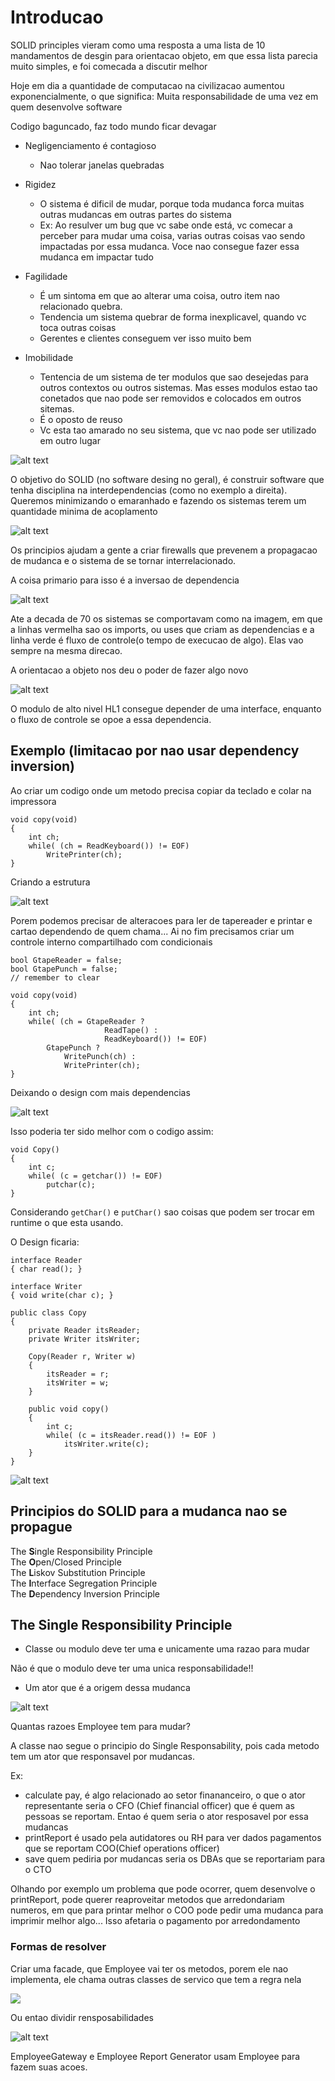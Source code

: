 # Introducao

SOLID principles vieram como uma resposta a uma lista de 10 mandamentos de desgin para orientacao objeto, em que essa lista parecia muito simples, e foi comecada a discutir melhor

Hoje em dia a quantidade de computacao na civilizacao aumentou exponencialmente, o que significa: Muita responsabilidade de uma vez em quem desenvolve software

Codigo baguncado, faz todo mundo ficar devagar

- Negligenciamento é contagioso
    - Nao tolerar janelas quebradas

- Rigidez
    - O sistema é dificil de mudar, porque toda mudanca forca muitas outras mudancas em outras partes do sistema
    - Ex: Ao resulver um bug que vc sabe onde está, vc comecar a perceber para mudar uma coisa, varias outras coisas vao sendo impactadas por essa mudanca. Voce nao consegue fazer essa mudanca em impactar tudo

- Fagilidade
    - É um sintoma em que ao alterar uma coisa, outro item nao relacionado quebra.
    - Tendencia um sistema quebrar de forma inexplicavel, quando vc toca outras coisas
    - Gerentes e clientes conseguem ver isso muito bem

- Imobilidade
    - Tentencia de um sistema de ter modulos que sao desejedas para outros contextos ou outros sistemas. Mas esses modulos estao tao conetados que nao pode ser removidos e colocados em outros sitemas.
    - É o oposto de reuso
    - Vc esta tao amarado no seu sistema, que vc nao pode ser utilizado em outro lugar


![alt text](image.png)    

O objetivo do SOLID (no software desing no geral), é construir software que tenha disciplina na interdependencias (como no exemplo a direita). Queremos minimizando o emaranhado e fazendo os sistemas terem um quantidade minima de acoplamento


![alt text](image-1.png)

Os principios ajudam a gente a criar firewalls que prevenem a propagacao de mudanca e o sistema de se tornar interrelacionado.

A coisa primario para isso é a inversao de dependencia

![alt text](image-2.png)

Ate a decada de 70 os sistemas se comportavam como na imagem, em que a linhas vermelha sao os imports, ou uses que criam as dependencias e a linha verde é fluxo de controle(o tempo de execucao de algo). Elas vao sempre na mesma direcao.

A orientacao a objeto nos deu o poder de fazer algo novo

![alt text](image-3.png)

O modulo de alto nivel HL1 consegue depender de uma interface, enquanto o fluxo de controle se opoe a essa dependencia.


## Exemplo (limitacao por nao usar dependency inversion)

Ao criar um codigo onde um metodo precisa copiar da teclado e colar na impressora

```
void copy(void)
{
    int ch;
    while( (ch = ReadKeyboard()) != EOF)
        WritePrinter(ch);
}
```
Criando a estrutura

![alt text](image-4.png)

Porem podemos precisar de alteracoes para ler de tapereader e printar e cartao dependendo de quem chama... Ai no fim precisamos criar um controle interno compartilhado com condicionais

```
bool GtapeReader = false;
bool GtapePunch = false;
// remember to clear

void copy(void)
{
    int ch;
    while( (ch = GtapeReader ? 
                     ReadTape() : 
                     ReadKeyboard()) != EOF)
        GtapePunch ? 
            WritePunch(ch) : 
            WritePrinter(ch);
}
```
Deixando o design com mais dependencias

![alt text](image-5.png)


Isso poderia ter sido melhor com o codigo assim:

```
void Copy()
{
    int c;
    while( (c = getchar()) != EOF)
        putchar(c);
}
```

Considerando `getChar()` e  `putChar()` sao coisas que podem ser trocar em runtime o que esta usando.

O Design ficaria:

```
interface Reader
{ char read(); }

interface Writer
{ void write(char c); }

public class Copy
{
    private Reader itsReader;
    private Writer itsWriter;

    Copy(Reader r, Writer w)
    {
        itsReader = r;
        itsWriter = w;
    }

    public void copy()
    {
        int c;
        while( (c = itsReader.read()) != EOF )
            itsWriter.write(c);
    }
}
```

![alt text](image-6.png)


## Principios do SOLID para a mudanca nao se propague

The **S**ingle Responsibility Principle  
The **O**pen/Closed Principle  
The **L**iskov Substitution Principle  
The **I**nterface Segregation Principle  
The **D**ependency Inversion Principle  


## The Single Responsibility Principle 

- Classe ou modulo deve ter uma e unicamente uma razao para mudar

Não é que o modulo deve ter uma unica responsabilidade!!

- Um ator que é a origem dessa mudanca

![alt text](image-7.png)

Quantas razoes Employee tem para mudar?

A classe nao segue o principio do Single Responsability, pois cada metodo tem um ator que responsavel por mudancas.

Ex: 
- calculate pay, é algo relacionado ao setor finananceiro, o que o ator representante seria o CFO (Chief financial officer) que é quem as pessoas se reportam. Entao é quem seria o ator resposavel por essa mudancas
- printReport é usado pela autidatores ou RH para ver dados pagamentos que se reportam COO(Chief operations officer)
- save quem pediria por mudancas seria os DBAs que se reportariam para o CTO


Olhando por exemplo um problema que pode ocorrer, quem desenvolve o printReport, pode querer reaproveitar metodos que arredondariam numeros, em que para printar melhor o COO pode pedir uma mudanca para imprimir melhor algo... Isso afetaria o pagamento por arredondamento

### Formas de resolver

Criar uma facade, que Employee vai ter os metodos, porem ele nao implementa, ele chama outras classes de servico que tem a regra nela

![
](image-8.png)

Ou entao dividir rensposabilidades

![alt text](image-9.png)

EmployeeGateway e Employee Report Generator usam Employee para fazem suas acoes.
